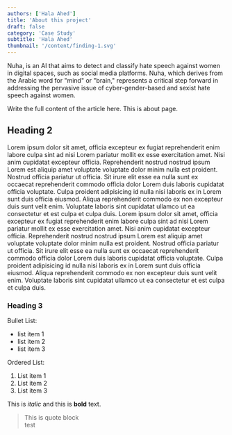 ```yaml
---
authors: ['Hala Ahed']
title: 'About this project'
draft: false
category: 'Case Study'
subtitle: 'Hala Ahed'
thumbnail: '/content/finding-1.svg'
---
```


Nuha, is an AI that aims to detect and classify hate speech against women in digital spaces, such as social media platforms. Nuha, which derives from the Arabic word for "mind" or "brain," represents a critical step forward in addressing the pervasive issue of cyber-gender-based and sexist hate speech against women.

<!--more-->

Write the full content of the article here. This is about page.

## Heading 2

Lorem ipsum dolor sit amet, officia excepteur ex fugiat reprehenderit enim labore culpa sint ad nisi Lorem pariatur mollit ex esse exercitation amet. Nisi anim cupidatat excepteur officia. Reprehenderit nostrud nostrud ipsum Lorem est aliquip amet voluptate voluptate dolor minim nulla est proident. Nostrud officia pariatur ut officia. Sit irure elit esse ea nulla sunt ex occaecat reprehenderit commodo officia dolor Lorem duis laboris cupidatat officia voluptate. Culpa proident adipisicing id nulla nisi laboris ex in Lorem sunt duis officia eiusmod. Aliqua reprehenderit commodo ex non excepteur duis sunt velit enim. Voluptate laboris sint cupidatat ullamco ut ea consectetur et est culpa et culpa duis.
Lorem ipsum dolor sit amet, officia excepteur ex fugiat reprehenderit enim labore culpa sint ad nisi Lorem pariatur mollit ex esse exercitation amet. Nisi anim cupidatat excepteur officia. Reprehenderit nostrud nostrud ipsum Lorem est aliquip amet voluptate voluptate dolor minim nulla est proident. Nostrud officia pariatur ut officia. Sit irure elit esse ea nulla sunt ex occaecat reprehenderit commodo officia dolor Lorem duis laboris cupidatat officia voluptate. Culpa proident adipisicing id nulla nisi laboris ex in Lorem sunt duis officia eiusmod. Aliqua reprehenderit commodo ex non excepteur duis sunt velit enim. Voluptate laboris sint cupidatat ullamco ut ea consectetur et est culpa et culpa duis.

### Heading 3

Bullet List:

- list item 1
- list item 2
- list item 3

Ordered List:

1. List item 1
2. List item 2
3. List item 3

This is *italic* and this is **bold** text.

> This is quote block   
> test

